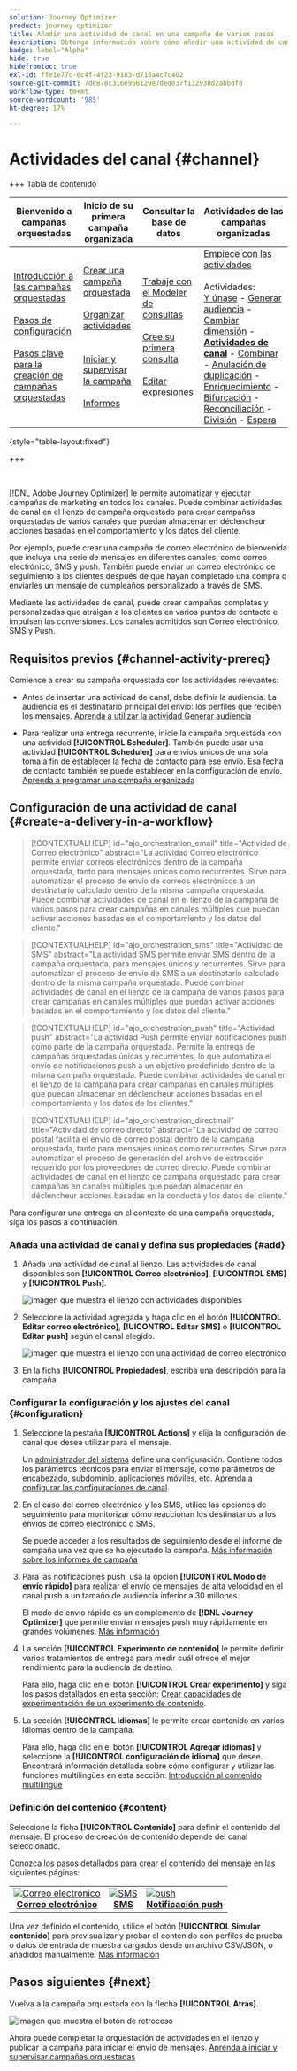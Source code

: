 ```yaml
---
solution: Journey Optimizer
product: journey optimizer
title: Añadir una actividad de canal en una campaña de varios pasos
description: Obtenga información sobre cómo añadir una actividad de canal en una campaña de varios pasos
badge: label="Alpha"
hide: true
hidefromtoc: true
exl-id: ffe1e77c-6c4f-4f23-9183-d715a4c7c402
source-git-commit: 7de878c316e966129e7dede37f132938d2abbdf8
workflow-type: tm+mt
source-wordcount: '985'
ht-degree: 17%

---
```


# Actividades del canal {#channel}

+++ Tabla de contenido

| Bienvenido a campañas orquestadas | Inicio de su primera campaña organizada | Consultar la base de datos | Actividades de las campañas organizadas |
|---|---|---|---|
| [Introducción a las campañas orquestadas](../gs-orchestrated-campaigns.md)<br/><br/>[Pasos de configuración](../configuration-steps.md)<br/><br/>[Pasos clave para la creación de campañas orquestadas](../gs-campaign-creation.md) | [Crear una campaña orquestada](../create-orchestrated-campaign.md)<br/><br/>[Organizar actividades](../orchestrate-activities.md)<br/><br/><br/>[Iniciar y supervisar la campaña](../start-monitor-campaigns.md)<br/><br/>[Informes](../reporting-campaigns.md) | [Trabaje con el Modeler de consultas](../orchestrated-rule-builder.md)<br/><br/>[Cree su primera consulta](../build-query.md)<br/><br/>[Editar expresiones](../edit-expressions.md) | [Empiece con las actividades](about-activities.md)<br/><br/>Actividades:<br/>[Y únase](and-join.md) - [Generar audiencia](build-audience.md) - [Cambiar dimensión](change-dimension.md) - **[Actividades de canal](channels.md)** - [Combinar](combine.md) - [Anulación de duplicación](deduplication.md) - [Enriquecimiento](enrichment.md) - [Bifurcación](fork.md) - [Reconciliación](reconciliation.md) - [División](split.md) - [Espera](wait.md) |

{style="table-layout:fixed"}

+++

<br/>

[!DNL Adobe Journey Optimizer] le permite automatizar y ejecutar campañas de marketing en todos los canales. Puede combinar actividades de canal en el lienzo de campaña orquestado para crear campañas orquestadas de varios canales que puedan almacenar en déclencheur acciones basadas en el comportamiento y los datos del cliente.

Por ejemplo, puede crear una campaña de correo electrónico de bienvenida que incluya una serie de mensajes en diferentes canales, como correo electrónico, SMS y push. También puede enviar un correo electrónico de seguimiento a los clientes después de que hayan completado una compra o enviarles un mensaje de cumpleaños personalizado a través de SMS.

Mediante las actividades de canal, puede crear campañas completas y personalizadas que atraigan a los clientes en varios puntos de contacto e impulsen las conversiones. Los canales admitidos son Correo electrónico, SMS y Push.

## Requisitos previos {#channel-activity-prereq}

Comience a crear su campaña orquestada con las actividades relevantes:

* Antes de insertar una actividad de canal, debe definir la audiencia. La audiencia es el destinatario principal del envío: los perfiles que reciben los mensajes. [Aprenda a utilizar la actividad Generar audiencia](build-audience.md)

* Para realizar una entrega recurrente, inicie la campaña orquestada con una actividad **[!UICONTROL Scheduler]**. También puede usar una actividad **[!UICONTROL Scheduler]** para envíos únicos de una sola toma a fin de establecer la fecha de contacto para ese envío. Esa fecha de contacto también se puede establecer en la configuración de envío. [Aprenda a programar una campaña organizada](../create-orchestrated-campaign.md#schedule)

## Configuración de una actividad de canal {#create-a-delivery-in-a-workflow}

>[!CONTEXTUALHELP]
>id="ajo_orchestration_email"
>title="Actividad de Correo electrónico"
>abstract="La actividad Correo electrónico permite enviar correos electrónicos dentro de la campaña orquestada, tanto para mensajes únicos como recurrentes. Sirve para automatizar el proceso de envío de correos electrónicos a un destinatario calculado dentro de la misma campaña orquestada. Puede combinar actividades de canal en el lienzo de la campaña de varios pasos para crear campañas en canales múltiples que puedan activar acciones basadas en el comportamiento y los datos del cliente."

>[!CONTEXTUALHELP]
>id="ajo_orchestration_sms"
>title="Actividad de SMS"
>abstract="La actividad SMS permite enviar SMS dentro de la campaña orquestada, para mensajes únicos y recurrentes. Sirve para automatizar el proceso de envío de SMS a un destinatario calculado dentro de la misma campaña orquestada. Puede combinar actividades de canal en el lienzo de la campaña de varios pasos para crear campañas en canales múltiples que puedan activar acciones basadas en el comportamiento y los datos del cliente."

>[!CONTEXTUALHELP]
>id="ajo_orchestration_push"
>title="Actividad push"
>abstract="La actividad Push permite enviar notificaciones push como parte de la campaña orquestada. Permite la entrega de campañas orquestadas únicas y recurrentes, lo que automatiza el envío de notificaciones push a un objetivo predefinido dentro de la misma campaña orquestada. Puede combinar actividades de canal en el lienzo de la campaña para crear campañas en canales múltiples que puedan almacenar en déclencheur acciones basadas en el comportamiento y los datos de los clientes."

<!--
UNUSED IDs in BJ

>[!CONTEXTUALHELP]
>id="ajo_orchestration_push_ios"
>title="Push iOS activity"
>abstract="The Push iOS activity let you send iOS Push notifications as part of your orchestrated campaign. It enables the delivery of both one-time and recurring orchestrated campaigns, automating the sending iOS Push notifications to a predefined target within the same workflow. You can combine channel activities into the campaign canvas to create cross-channel campaigns that can trigger actions based on customer behavior and data."

>[!CONTEXTUALHELP]
>id="ajo_orchestration_push_android"
>title="Push Android activity"
>abstract="The Push Android activity ket you send Android Push notifications as part of your orchestrated campaign. It enables the delivery of both one-time and recurring messages, automating the sending Android Push notifications to a predefined target within the same orchestrated campaign. You can combine channel activities into the orchestrated campaign canvas to create cross-channel campaigns that can trigger actions based on customer behavior and data."

-->

>[!CONTEXTUALHELP]
>id="ajo_orchestration_directmail"
>title="Actividad de correo directo"
>abstract="La actividad de correo postal facilita el envío de correo postal dentro de la campaña orquestada, tanto para mensajes únicos como recurrentes. Sirve para automatizar el proceso de generación del archivo de extracción requerido por los proveedores de correo directo. Puede combinar actividades de canal en el lienzo de campaña orquestado para crear campañas en canales múltiples que puedan almacenar en déclencheur acciones basadas en la conducta y los datos del cliente."

Para configurar una entrega en el contexto de una campaña orquestada, siga los pasos a continuación.

### Añada una actividad de canal y defina sus propiedades {#add}

1. Añada una actividad de canal al lienzo. Las actividades de canal disponibles son **[!UICONTROL Correo electrónico]**, **[!UICONTROL SMS]** y **[!UICONTROL Push]**.

   ![imagen que muestra el lienzo con actividades disponibles](../assets/channel-add.png)

1. Seleccione la actividad agregada y haga clic en el botón **[!UICONTROL Editar correo electrónico]**, **[!UICONTROL Editar SMS]** o **[!UICONTROL Editar push]** según el canal elegido.

   ![imagen que muestra el lienzo con una actividad de correo electrónico](../assets/channel-edit.png)

1. En la ficha **[!UICONTROL Propiedades]**, escriba una descripción para la campaña.

### Configurar la configuración y los ajustes del canal {#configuration}

1. Seleccione la pestaña **[!UICONTROL Actions]** y elija la configuración de canal que desea utilizar para el mensaje.

   Un [administrador del sistema](../../start/path/administrator.md) define una configuración. Contiene todos los parámetros técnicos para enviar el mensaje, como parámetros de encabezado, subdominio, aplicaciones móviles, etc. [Aprenda a configurar las configuraciones de canal](../../configuration/channel-surfaces.md).

1. En el caso del correo electrónico y los SMS, utilice las opciones de seguimiento para monitorizar cómo reaccionan los destinatarios a los envíos de correo electrónico o SMS.

   Se puede acceder a los resultados de seguimiento desde el informe de campaña una vez que se ha ejecutado la campaña. [Más información sobre los informes de campaña](../reports/campaign-global-report-cja.md)

1. Para las notificaciones push, usa la opción **[!UICONTROL Modo de envío rápido]** para realizar el envío de mensajes de alta velocidad en el canal push a un tamaño de audiencia inferior a 30 millones.

   El modo de envío rápido es un complemento de **[!DNL Journey Optimizer]** que permite enviar mensajes push muy rápidamente en grandes volúmenes. [Más información](../../push/create-push.md#rapid-delivery)

1. La sección **[!UICONTROL Experimento de contenido]** le permite definir varios tratamientos de entrega para medir cuál ofrece el mejor rendimiento para la audiencia de destino.

   Para ello, haga clic en el botón **[!UICONTROL Crear experimento]** y siga los pasos detallados en esta sección: [Crear capacidades de experimentación de un experimento de contenido](../../content-management/content-experiment.md).

1. La sección **[!UICONTROL Idiomas]** le permite crear contenido en varios idiomas dentro de la campaña.

   Para ello, haga clic en el botón **[!UICONTROL Agregar idiomas]** y seleccione la **[!UICONTROL configuración de idioma]** que desee. Encontrará información detallada sobre cómo configurar y utilizar las funciones multilingües en esta sección: [Introducción al contenido multilingüe](../../content-management/multilingual-gs.md)

### Definición del contenido {#content}

Seleccione la ficha **[!UICONTROL Contenido]** para definir el contenido del mensaje. El proceso de creación de contenido depende del canal seleccionado.

Conozca los pasos detallados para crear el contenido del mensaje en las siguientes páginas:

<table style="table-layout:fixed"><tr style="border: 0;">
<td><a href="../../email/create-email.md"><img alt="Correo electrónico" src="../../channels/assets/do-not-localize/email.png"></a>
<div align="center"><a href="../../email/create-email.md"><strong>Correo electrónico</strong></a></div></td>
<td><a href="../../sms/create-sms.md"><img alt="SMS" src="../../channels/assets/do-not-localize/sms.png"></a>
<div align="center"><a href="../../sms/create-sms.md"><strong>SMS</strong></a></div></td>
<td><a href="../../push/create-push.md"><img alt="push" src="../../channels/assets/do-not-localize/push.png"></a>
<div align="center"><a href="../../push/create-push.md"><strong>Notificación push</strong></a></div></td>
</tr></table>

Una vez definido el contenido, utilice el botón **[!UICONTROL Simular contenido]** para previsualizar y probar el contenido con perfiles de prueba o datos de entrada de muestra cargados desde un archivo CSV/JSON, o añadidos manualmente. [Más información](../../content-management/preview-test.md)

## Pasos siguientes {#next}

Vuelva a la campaña orquestada con la flecha **[!UICONTROL Atrás]**.

![imagen que muestra el botón de retroceso](../assets/channel-back.png)

Ahora puede completar la orquestación de actividades en el lienzo y publicar la campaña para iniciar el envío de mensajes. [Aprenda a iniciar y supervisar campañas orquestadas](../start-monitor-campaigns.md)

<!--
## Examples {#cross-channel-workflow-sample}

Here is a cross-channel orchestrated campaign example with a segmentation and two deliveries. The orchestrated campaign targets all customers who live in Paris and who are interested in coffee machines. Among this population, an email is sent to the regular customers and an SMS is sent to the VIP clients.

![](../assets/workflow-channel-example.png)

<!--
description, which use case you can perform (common other activities that you can link before of after the activity)

how to add and configure the activity

example of a configured activity within a workflow
The Email delivery activity allows you to configure the sending an email in a workflow. 

-->

<!--You can also create a recurring orchestrated campaign to send a personalized SMS every first day of the month at 8 PM to all customers living in Paris.

![](../assets/workflow-channel-example2.png)-->

<!-- Scheduled emails available?

This can be a single send email and sent just once, or it can be a recurring email.
* Single send emails are standard emails, sent once.
* Recurring emails allow you to send the same email multiple times to different targets over a defined period. You can aggregate the deliveries per period in order to get reports that correspond to your needs.

When linked to a scheduler, you can define recurring emails.
Email recipients are defined upstream of the activity in the same workflow, via an Audience targeting activity.

-->


<!--The message preparation is triggered according to the workflow execution parameters. From the message dashboard, you can select whether to request or not a manual confirmation to send the message (required by default). You can start the workflow manually or place a scheduler activity in the workflow to automate execution.-->
